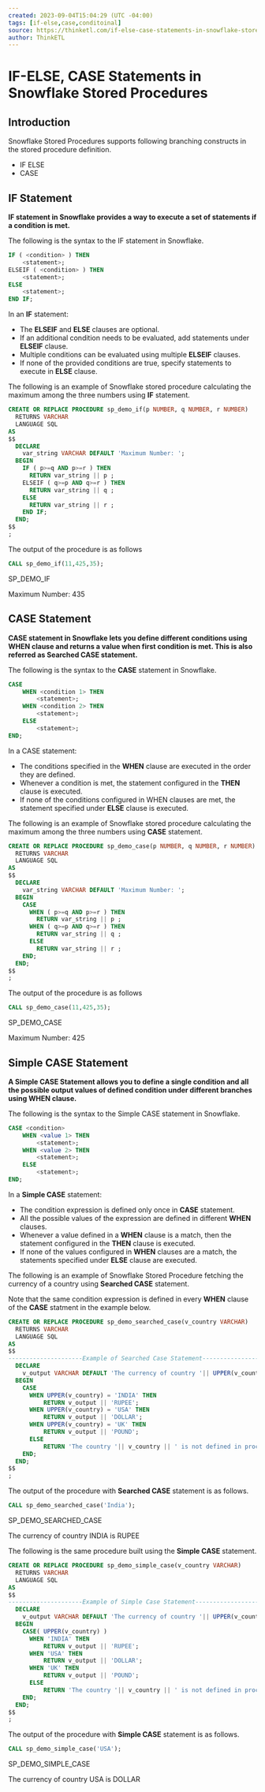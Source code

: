 ```yaml
---
created: 2023-09-04T15:04:29 (UTC -04:00)
tags: [if-else,case,conditoinal]
source: https://thinketl.com/if-else-case-statements-in-snowflake-stored-procedures/
author: ThinkETL
---
```


# IF-ELSE, CASE Statements in Snowflake Stored Procedures


## Introduction

Snowflake Stored Procedures supports following branching constructs in the stored procedure definition.

-   IF ELSE
-   CASE

## IF Statement

**IF statement in Snowflake provides a way to execute a set of statements if a condition is met.**

The following is the syntax to the IF statement in Snowflake.

```sql
IF ( <condition> ) THEN
    <statement>;
ELSEIF ( <condition> ) THEN
    <statement>;
ELSE
    <statement>;
END IF;
```

In an **IF** statement:

- The **ELSEIF** and **ELSE** clauses are optional.
- If an additional condition needs to be evaluated, add statements under **ELSEIF** clause.
- Multiple conditions can be evaluated using multiple **ELSEIF** clauses.
- If none of the provided conditions are true, specify statements to execute in **ELSE** clause.

The following is an example of Snowflake stored procedure calculating the maximum among the three numbers using **IF** statement.

```sql
CREATE OR REPLACE PROCEDURE sp_demo_if(p NUMBER, q NUMBER, r NUMBER)
  RETURNS VARCHAR
  LANGUAGE SQL
AS
$$
  DECLARE
    var_string VARCHAR DEFAULT 'Maximum Number: ';
  BEGIN
    IF ( p>=q AND p>=r ) THEN
      RETURN var_string || p ;
    ELSEIF ( q>=p AND q>=r ) THEN
      RETURN var_string || q ;
    ELSE
      RETURN var_string || r ;
    END IF;
  END;
$$
;
```

The output of the procedure is as follows

```sql
CALL sp_demo_if(11,425,35);
```


SP_DEMO_IF

Maximum Number: 435

## CASE Statement

**CASE statement in Snowflake lets you define different conditions using WHEN clause and returns a value when first condition is met. This is also referred as Searched CASE statement.**

The following is the syntax to the **CASE** statement in Snowflake.

```sql
CASE
    WHEN <condition 1> THEN
        <statement>;
    WHEN <condition 2> THEN
        <statement>;
    ELSE
        <statement>;
END;
```

In a CASE statement:

-   The conditions specified in the **WHEN** clause are executed in the order they are defined.
-   Whenever a condition is met, the statement configured in the **THEN** clause is executed.
-   If none of the conditions configured in WHEN clauses are met, the statement specified under **ELSE** clause is executed.

The following is an example of Snowflake stored procedure calculating the maximum among the three numbers using **CASE** statement.

```sql
CREATE OR REPLACE PROCEDURE sp_demo_case(p NUMBER, q NUMBER, r NUMBER)
  RETURNS VARCHAR
  LANGUAGE SQL
AS
$$
  DECLARE
    var_string VARCHAR DEFAULT 'Maximum Number: ';
  BEGIN
    CASE
      WHEN ( p>=q AND p>=r ) THEN
        RETURN var_string || p ;
      WHEN ( q>=p AND q>=r ) THEN
        RETURN var_string || q ;
      ELSE
        RETURN var_string || r ;
    END;
  END;
$$
;
```

The output of the procedure is as follows

```sql
CALL sp_demo_case(11,425,35);
```

 SP_DEMO_CASE
 
 Maximum Number: 425


## Simple CASE Statement

**A Simple CASE Statement allows you to define a single condition and all the possible output values of defined condition under different branches using WHEN clause.**

The following is the syntax to the Simple CASE statement in Snowflake.

```sql
CASE <condition>
    WHEN <value 1> THEN
        <statement>;
    WHEN <value 2> THEN
        <statement>;
    ELSE
        <statement>;
END;
```

In a **Simple CASE** statement:

- The condition expression is defined only once in **CASE** statement.
- All the possible values of the expression are defined in different **WHEN** clauses.
- Whenever a value defined in a **WHEN** clause is a match, then the statement configured in the **THEN** clause is executed.
- If none of the values configured in **WHEN** clauses are a match, the statements specified under **ELSE** clause are executed.

The following is an example of Snowflake Stored Procedure fetching the currency of a country using **Searched CASE** statement.

Note that the same condition expression is defined in every **WHEN** clause of the **CASE** statment in the example below.

```sql
CREATE OR REPLACE PROCEDURE sp_demo_searched_case(v_country VARCHAR)
  RETURNS VARCHAR
  LANGUAGE SQL
AS
$$
---------------------Example of Searched Case Statement---------------------
  DECLARE
    v_output VARCHAR DEFAULT 'The currency of country '|| UPPER(v_country) || ' is ';
  BEGIN
    CASE
      WHEN UPPER(v_country) = 'INDIA' THEN
          RETURN v_output || 'RUPEE';
      WHEN UPPER(v_country) = 'USA' THEN
          RETURN v_output || 'DOLLAR';
      WHEN UPPER(v_country) = 'UK' THEN
          RETURN v_output || 'POUND';
      ELSE
          RETURN 'The country '|| v_country || ' is not defined in procedure';
    END;
  END;
$$
;
```

The output of the procedure with **Searched CASE** statement is as follows.

```sql
CALL sp_demo_searched_case('India');
```


SP_DEMO_SEARCHED_CASE

The currency of country INDIA is RUPEE

The following is the same procedure built using the **Simple CASE** statement.

```sql
CREATE OR REPLACE PROCEDURE sp_demo_simple_case(v_country VARCHAR)
  RETURNS VARCHAR
  LANGUAGE SQL
AS
$$
---------------------Example of Simple Case Statement---------------------
  DECLARE
    v_output VARCHAR DEFAULT 'The currency of country '|| UPPER(v_country) || ' is ';
  BEGIN
    CASE( UPPER(v_country) )
      WHEN 'INDIA' THEN
          RETURN v_output || 'RUPEE';
      WHEN 'USA' THEN
          RETURN v_output || 'DOLLAR';
      WHEN 'UK' THEN
          RETURN v_output || 'POUND';
      ELSE
          RETURN 'The country '|| v_country || ' is not defined in procedure';
    END;
  END;
$$
;
```

The output of the procedure with **Simple CASE** statement is as follows.

```sql
CALL sp_demo_simple_case('USA');
```


SP_DEMO_SIMPLE_CASE

The currency of country USA is DOLLAR
